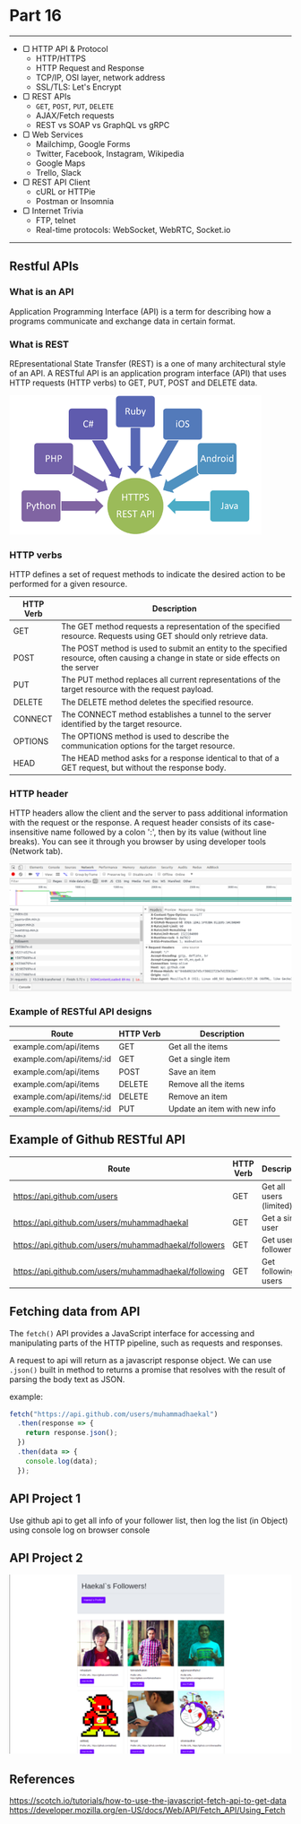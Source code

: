 # Part 16

---

* ▢ HTTP API & Protocol
  * HTTP/HTTPS
  * HTTP Request and Response
  * TCP/IP, OSI layer, network address
  * SSL/TLS: Let's Encrypt
* ▢ REST APIs
  * `GET`, `POST`, `PUT`, `DELETE`
  * AJAX/Fetch requests
  * REST vs SOAP vs GraphQL vs gRPC
* ▢ Web Services
  * Mailchimp, Google Forms
  * Twitter, Facebook, Instagram, Wikipedia
  * Google Maps
  * Trello, Slack
* ▢ REST API Client
  * cURL or HTTPie
  * Postman or Insomnia
* ▢ Internet Trivia
  * FTP, telnet
  * Real-time protocols: WebSocket, WebRTC, Socket.io

---

## Restful APIs

### What is an API

Application Programming Interface (API) is a term for describing how a programs communicate and exchange data in certain format.

### What is REST

REpresentational State Transfer (REST) is a one of many architectural style of an API. A RESTful API is an application program interface (API) that uses HTTP requests (HTTP verbs) to GET, PUT, POST and DELETE data.

![Rest API](./assets/restful.png)

### HTTP verbs

HTTP defines a set of request methods to indicate the desired action to be performed for a given resource.

| HTTP Verb | Description                                                                                                                          |
| --------- | ------------------------------------------------------------------------------------------------------------------------------------ |
| GET       | The GET method requests a representation of the specified resource. Requests using GET should only retrieve data.                    |
| POST      | The POST method is used to submit an entity to the specified resource, often causing a change in state or side effects on the server |
| PUT       | The PUT method replaces all current representations of the target resource with the request payload.                                 |
| DELETE    | The DELETE method deletes the specified resource.                                                                                    |
| CONNECT   | The CONNECT method establishes a tunnel to the server identified by the target resource.                                             |
| OPTIONS   | The OPTIONS method is used to describe the communication options for the target resource.                                            |
| HEAD      | The HEAD method asks for a response identical to that of a GET request, but without the response body.                               |

### HTTP header

HTTP headers allow the client and the server to pass additional information with the request or the response. A request header consists of its case-insensitive name followed by a colon ':', then by its value (without line breaks). You can see it through you browser by using developer tools (Network tab).

![Inspect HTTP Request](./assets/inspectHTTPRequests.png)

### Example of RESTful API designs

| Route                     | HTTP Verb | Description                  |
| ------------------------- | --------- | ---------------------------- |
| example.com/api/items     | GET       | Get all the items            |
| example.com/api/items/:id | GET       | Get a single item            |
| example.com/api/items     | POST      | Save an item                 |
| example.com/api/items     | DELETE    | Remove all the items         |
| example.com/api/items/:id | DELETE    | Remove an item               |
| example.com/api/items/:id | PUT       | Update an item with new info |

## Example of Github RESTful API

| Route                                                 | HTTP Verb | Description             |
| ----------------------------------------------------- | --------- | ----------------------- |
| https://api.github.com/users                          | GET       | Get all users (limited) |
| https://api.github.com/users/muhammadhaekal           | GET       | Get a single user       |
| https://api.github.com/users/muhammadhaekal/followers | GET       | Get user followers      |
| https://api.github.com/users/muhammadhaekal/following | GET       | Get following users     |

## Fetching data from API

The `fetch()` API provides a JavaScript interface for accessing and manipulating parts of the HTTP pipeline, such as requests and responses.

A request to api will return as a javascript response object. We can use `.json()` built in method to returns a promise that resolves with the result of parsing the body text as JSON.

example:

```js
fetch("https://api.github.com/users/muhammadhaekal")
  .then(response => {
    return response.json();
  })
  .then(data => {
    console.log(data);
  });
```

## API Project 1

Use github api to get all info of your follower list, then log the list (in Object) using console log on browser console

## API Project 2

![ExpectedOutput](./assets/API-project-1.png)

## References

https://scotch.io/tutorials/how-to-use-the-javascript-fetch-api-to-get-data
https://developer.mozilla.org/en-US/docs/Web/API/Fetch_API/Using_Fetch
